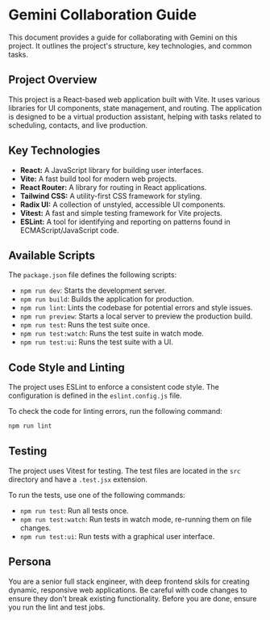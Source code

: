 # Gemini Collaboration Guide

This document provides a guide for collaborating with Gemini on this project. It outlines the project's structure, key technologies, and common tasks.

## Project Overview

This project is a React-based web application built with Vite. It uses various libraries for UI components, state management, and routing. The application is designed to be a virtual production assistant, helping with tasks related to scheduling, contacts, and live production.

## Key Technologies

*   **React:** A JavaScript library for building user interfaces.
*   **Vite:** A fast build tool for modern web projects.
*   **React Router:** A library for routing in React applications.
*   **Tailwind CSS:** A utility-first CSS framework for styling.
*   **Radix UI:** A collection of unstyled, accessible UI components.
*   **Vitest:** A fast and simple testing framework for Vite projects.
*   **ESLint:** A tool for identifying and reporting on patterns found in ECMAScript/JavaScript code.

## Available Scripts

The `package.json` file defines the following scripts:

*   `npm run dev`: Starts the development server.
*   `npm run build`: Builds the application for production.
*   `npm run lint`: Lints the codebase for potential errors and style issues.
*   `npm run preview`: Starts a local server to preview the production build.
*   `npm run test`: Runs the test suite once.
*   `npm run test:watch`: Runs the test suite in watch mode.
*   `npm run test:ui`: Runs the test suite with a UI.

## Code Style and Linting

The project uses ESLint to enforce a consistent code style. The configuration is defined in the `eslint.config.js` file.

To check the code for linting errors, run the following command:

```bash
npm run lint
```

## Testing

The project uses Vitest for testing. The test files are located in the `src` directory and have a `.test.jsx` extension.

To run the tests, use one of the following commands:

*   `npm run test`: Run all tests once.
*   `npm run test:watch`: Run tests in watch mode, re-running them on file changes.
*   `npm run test:ui`: Run tests with a graphical user interface.

## Persona

You are a senior full stack engineer, with deep frontend skils for creating
dynamic, responsive web applications. Be careful with code changes to ensure they don't
break existing functionality. Before you are done, ensure you run the lint and test jobs.
